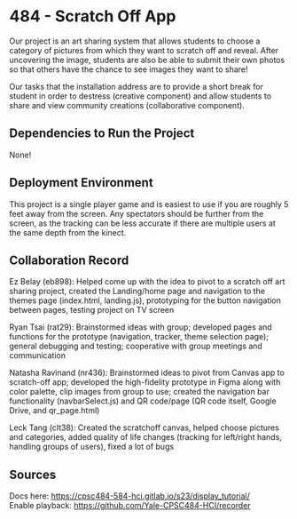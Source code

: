 # 484 - Scratch Off App
Our project is an art sharing system that allows students to choose a category of pictures from which they want to scratch off and reveal. After uncovering the image, students are also be able to submit their own photos so that others have the chance to see images they want to share! 

Our tasks that the installation address are to provide a short break for student in order to destress (creative component) and allow students to share and view community creations (collaborative component).

## Dependencies to Run the Project
None! 

## Deployment Environment
This project is a single player game and is easiest to use if you are roughly 5 feet away from the screen. Any spectators should be further from the screen, as the tracking can be less accurate if there are multiple users at the same depth from the kinect.

## Collaboration Record
Ez Belay (eb898): Helped come up with the idea to pivot to a scratch off art sharing project, created the Landing/home page and navigation to the themes page (index.html, landing.js), prototyping for the button navigation between pages, testing project on TV screen

Ryan Tsai (rat29): Brainstormed ideas with group; developed pages and functions for the prototype (navigation, tracker, theme selection page); general debugging and testing; cooperative with group meetings and communication

Natasha Ravinand (nr436): Brainstormed ideas to pivot from Canvas app to scratch-off app; developed the high-fidelity prototype in Figma along with color palette, clip images from group to use; created the navigation bar functionality (navbarSelect.js) and QR code/page (QR code itself, Google Drive, and qr_page.html)

Leck Tang (clt38): Created the scratchoff canvas, helped choose pictures and categories, added quality of life changes (tracking for left/right hands, handling groups of users), fixed a lot of bugs

## Sources
Docs here: https://cpsc484-584-hci.gitlab.io/s23/display_tutorial/ \
Enable playback: https://github.com/Yale-CPSC484-HCI/recorder
